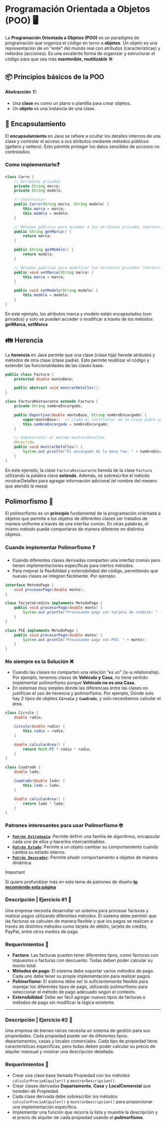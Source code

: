 # Programación Orientada a Objetos (POO) 🖥️

La **Programación Orientada a Objetos (POO)** es un paradigma de programación que organiza el código en torno a **objetos**. Un objeto es una representación de un "ente" del mundo real con atributos (características) y métodos (acciones). Es una excelente forma de organizar y estructurar el código para que sea más **mantenible, reutilizable** 🛠️

## 📦 Principios básicos de la POO

**Abstracción** 🏗️

- Una **clase** es como un plano o plantilla para crear objetos.
- Un **objeto** es una instancia de una clase.

## 🔐 Encapsulamiento

El **encapsulamiento** en Java se refiere a ocultar los detalles internos de una clase y controlar el acceso a sus atributos mediante métodos públicos (getters y setters). Esto permite proteger los datos sensibles de accesos no controlados.

### Como implementarlo❓

```java
class Carro {
    // Atributos privados
    private String marca;
    private String modelo;

    // Constructor
    public Carro(String marca, String modelo) {
        this.marca = marca;
        this.modelo = modelo;
    }

    // Métodos públicos para acceder a los atributos privados (Getters)
    public String getMarca() {
        return marca;
    }

    public String getModelo() {
        return modelo;
    }

    // Métodos públicos para modificar los atributos privados (Setters)
    public void setMarca(String marca) {
        this.marca = marca;
    }

    public void setModelo(String modelo) {
        this.modelo = modelo;
    }
}
```

En este ejemplo, los atributos marca y modelo están encapsulados (son privados) y solo se pueden acceder o modificar a través de los métodos **getMarca, setMarca**

## 👪 Herencia

La **herencia** en Java permite que una clase (clase hija) herede atributos y métodos de otra clase (clase padre). Esto permite reutilizar el código y extender las funcionalidades de las clases base.

```java
public class Factura {
    protected double montoBase;

    public abstract void mostrarDetalles();
}

class FacturaRestaurante extends Factura {
    private String nombreEncargado;

    public Deportivo(double montoBase, String nombreEncargado) {
        super(montoBase);  // Llama al constructor de la clase padre usando super()
        this.nombreEncargado = nombreEncargado;
    }

    // Sobrescribir el método mostrarDetalles
    @Override
    public void mostrarDetalles() {
        System.out.println("El encargado de la mesa fue: " + nombreEncargado );
    }
}
```

En este ejemplo, la clase `FacturaRestaurante` hereda de la clase `Factura` utilizando la palabra clave **extends**. Además, se sobrescribe el método mostrarDetalles para agregar información adicional (el nombre del mesero que atendió la mesa)

## Polimorfismo 🫘

El polimorfismo es un **principio** fundamental de la programación orientada a objetos que permite a los objetos de diferentes clases ser tratados de manera uniforme a través de una interfaz común. En otras palabras, el mismo método puede comportarse de manera diferente en distintos objetos.

### Cuando implementar Polimorfismo ❓

- Cuando diferentes clases derivadas comparten una interfaz común pero tienen implementaciones específicas para ciertos métodos.
- Para mejorar la flexibilidad y extensibilidad del código, permitiendo que nuevas clases se integren fácilmente. Por ejemplo:

```java
interface MetodoPago {
    void procesarPago(double monto);
}

class TarjetaCredito implements MetodoPago {
    public void procesarPago(double monto) {
        System.out.println("Procesando pago con tarjeta de crédito: " + monto);
    }
}

class PSE implements MetodoPago {
    public void procesarPago(double monto) {
        System.out.println("Procesando pago con PSE: " + monto);
    }
}

```

### No siempre es la Solución ❌

- Cuando las clases no comparten una relación "es un" (is-a relationship). Por ejemplo, tenemos clases de **Vehiculo y Casa**, no tiene sentido implementar polimorfismo porque **Vehiculo no es una Casa**.
- En sistemas muy simples donde las diferencias entre las clases no justifican el uso de herencia y polimorfismo. Por ejemplo, Dónde solo hay 2 tipos de objetos **`Círculo`** y **`Cuadrado`**, y solo necesitamos calcular el área.

```java
class Circulo {
    double radio;

    Circulo(double radio) {
        this.radio = radio;
    }

    double calcularArea() {
        return Math.PI * radio * radio;
    }
}

class Cuadrado {
    double lado;

    Cuadrado(double lado) {
        this.lado = lado;
    }

    double calcularArea() {
        return lado * lado;
    }
}
```

### Patrones interesantes para usar Polimorfismo 🤓

- [**`Patrón Estrategia`**](https://refactoring.guru/es/design-patterns/strategy): Permite definir una familia de algoritmos, encapsular cada uno de ellos y hacerlos intercambiables.
- [**`Patrón Estado`**](https://refactoring.guru/es/design-patterns/state): Permite a un objeto cambiar su comportamiento cuando cambia su estado interno.
- [**`Patrón Decorador`**](https://refactoring.guru/es/design-patterns/decorator): Permite añadir comportamiento a objetos de manera dinámica.

> [!IMPORTANT]
> Si quiero profundizar más en este tema de patrones de diseño [**te recomiendo esta página**](https://refactoring.guru/es/design-patterns)

### Descripción | Ejercicio #1 📄

Una empresa necesita desarrollar un sistema para procesar facturas y realizar pagos utilizando diferentes métodos. El sistema debe permitir que las facturas se calculen de manera flexible y que los pagos se realicen a través de distintos métodos como tarjeta de débito, tarjeta de crédito, PayPal, entre otros medios de pago.

### Requerimientos 📝

- **Factura**: Las facturas pueden tener diferentes tipos, como facturas con impuestos o facturas con descuento. Todas deben poder calcular su monto total.
- **Métodos de pago**: El sistema debe soportar varios métodos de pago. Cada uno debe tener su propia implementación para realizar pagos.
- **Polimorfismo**: El sistema debe ser lo suficientemente flexible para manejar los diferentes tipos de pago, utilizando polimorfismo para seleccionar el método de pago adecuado según el contexto.
- **Extensibilidad**: Debe ser fácil agregar nuevos tipos de facturas o métodos de pago sin modificar la lógica existente.

---

### Descripción | Ejercicio #2 📄

Una empresa de bienes raíces necesita un sistema de gestión para sus propiedades. Cada propiedad puede ser de diferentes tipos: departamentos, casas y locales comerciales. Cada tipo de propiedad tiene características específicas, pero todas deben poder calcular su precio de alquiler mensual y mostrar una descripción detallada.

### Requerimientos 📝

- Crear una clase base llamada Propiedad con los métodos `calcularPrecioAlquiler()` y `mostrarDescripcion()`.
- Crear clases derivadas **Departamento**, **Casa** y **LocalComercial** que hereden de Propiedad.
- Cada clase derivada debe sobrescribir los métodos `calcularPrecioAlquiler()` y `mostrarDescripcion()` para proporcionar una implementación específica.
- Implementar una función que recorra la lista y muestre la descripción y el precio de alquiler de cada propiedad usando el **polimorfismo**.
